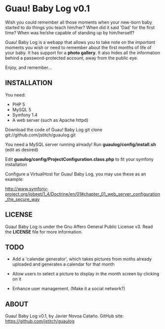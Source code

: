 Guau! Baby Log v0.1
===================

Wish you could remember all those moments when your new-born baby
started to do things you teach him/her? When did it said 'Dad' for the
first time? When was he/she capable of standing up by him/herself?

Guau! Baby Log is a webapp that allows you to take note on the
*important* moments you wish or need to remember about the first
months of life of your baby. It has support for a **photo
gallery**. It also hides all the information behind a
password-protected account, away from the public eye.

Enjoy, and remember...



INSTALLATION
------------

You need:

- PHP 5
- MySQL 5
- Symfony 1.4
- A web server (such as Apache httpd)

Download the code of Guau! Baby Log
git clone git://github.com/jstitch/guaulog.git

You need a MySQL server running already!
Run **guaulog/config/install.sh** (edit as desired)

Edit **guaulog/config/ProjectConfiguration.class.php** to fit your
symfony installation

Configure a VirtualHost for Guau! Baby Log, you may use these as an
example:

http://www.symfony-project.org/jobeet/1_4/Doctrine/en/01#chapter_01_web_server_configuration_the_secure_way



LICENSE
-------

Guau! Baby Log is under the Gnu Affero General Public License v3.
Read the **LICENSE** file for more information.



TODO
----

- Add a 'calendar generator', which takes pictures from moths already
  uploaded and generates a calendar for that month

- Allow users to select a picture to display in the month screen by
 clicking on it

- Enhance user management. (Make it a social network?)



ABOUT
-----

Guau! Baby Log v0.1, by Javier Novoa Cataño.
GitHub site: https://github.com/jstitch/guaulog
